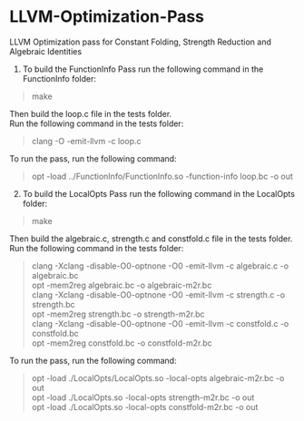# LLVM-Optimization-Pass
LLVM Optimization pass for Constant Folding, Strength Reduction and Algebraic Identities

1) To build the FunctionInfo Pass run the following command in the FunctionInfo folder:  

> make  

Then build the loop.c file in the tests folder.  
Run the following command in the tests folder:  
> clang -O -emit-llvm -c loop.c  

To run the pass, run the following command:  
> opt -load ../FunctionInfo/FunctionInfo.so -function-info loop.bc -o out  

2) To build the LocalOpts Pass run the following command in the LocalOpts folder:  

> make  

Then build the algebraic.c, strength.c and constfold.c file in the tests folder.  
Run the following command in the tests folder:  
> clang -Xclang -disable-O0-optnone -O0 -emit-llvm -c algebraic.c -o algebraic.bc  
> opt -mem2reg algebraic.bc -o algebraic-m2r.bc  
> clang -Xclang -disable-O0-optnone -O0 -emit-llvm -c strength.c -o strength.bc  
> opt -mem2reg strength.bc -o strength-m2r.bc  
> clang -Xclang -disable-O0-optnone -O0 -emit-llvm -c constfold.c -o constfold.bc  
> opt -mem2reg constfold.bc -o constfold-m2r.bc  


To run the pass, run the following command:  
> opt -load ./LocalOpts/LocalOpts.so -local-opts algebraic-m2r.bc -o out  
> opt -load ./LocalOpts.so -local-opts strength-m2r.bc -o out  
> opt -load ./LocalOpts.so -local-opts constfold-m2r.bc -o out  
